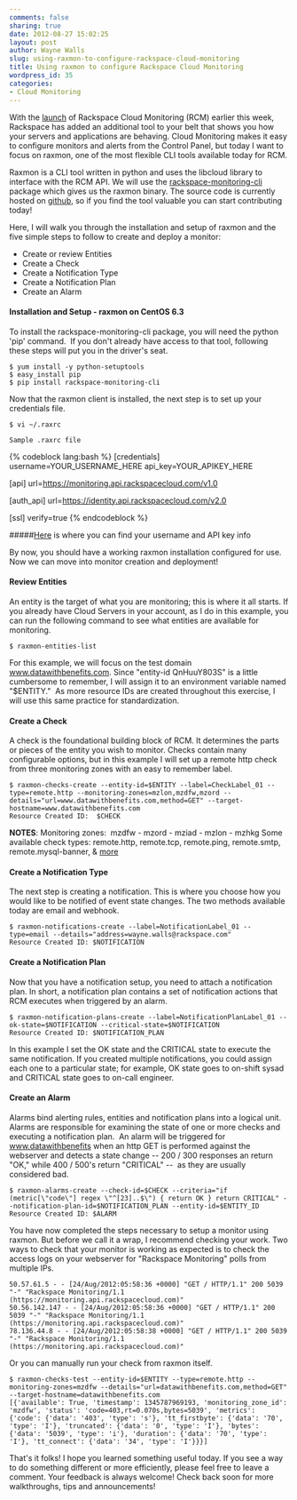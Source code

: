 ```yaml
---
comments: false
sharing: true
date: 2012-08-27 15:02:25
layout: post
author: Wayne Walls
slug: using-raxmon-to-configure-rackspace-cloud-monitoring
title: Using raxmon to configure Rackspace Cloud Monitoring
wordpress_id: 35
categories:
- Cloud Monitoring
---
```


With the [launch](http://www.rackspace.com/blog/monitor-any-cloud-or-web-infrastructure-with-new-rackspace-cloud-monitoring-now-in-unlimited-availability/) of Rackspace Cloud Monitoring (RCM) earlier this week, Rackspace has added an additional tool to your belt that shows you how your servers and applications are behaving. Cloud Monitoring makes it easy to configure monitors and alerts from the Control Panel, but today I want to focus on raxmon, one of the most flexible CLI tools available today for RCM.
<!-- more -->
Raxmon is a CLI tool written in python and uses the libcloud library to interface with the RCM API. We will use the [rackspace-monitoring-cli](http://pypi.python.org/pypi/rackspace-monitoring-cli/0.4.5) package which gives us the raxmon binary. The source code is currently hosted on [github](https://github.com/racker/rackspace-monitoring-cli), so if you find the tool valuable you can start contributing today!

Here, I will walk you through the installation and setup of raxmon and the five simple steps to follow to create and deploy a monitor:
	
  * Create or review Entities
  * Create a Check
  * Create a Notification Type
  * Create a Notification Plan
  * Create an Alarm

#### Installation and Setup - raxmon on CentOS 6.3


To install the rackspace-monitoring-cli package, you will need the python 'pip' command.  If you don't already have access to that tool, following these steps will put you in the driver's seat.

	$ yum install -y python-setuptools
	$ easy_install pip
	$ pip install rackspace-monitoring-cli

Now that the raxmon client is installed, the next step is to set up your credentials file.

	$ vi ~/.raxrc

`Sample .raxrc file`
	
{% codeblock lang:bash %}
[credentials]
username=YOUR_USERNAME_HERE
api_key=YOUR_APIKEY_HERE
	
[api]
url=https://monitoring.api.rackspacecloud.com/v1.0
	
[auth_api]
url=https://identity.api.rackspacecloud.com/v2.0
	
[ssl]
verify=true
{% endcodeblock %}

#####[Here](http://www.rackspace.com/knowledge_center/article/rackspace-cloud-essentials-1-generating-your-api-key) is where you can find your username and API key info

By now, you should have a working raxmon installation configured for use. Now we can move into monitor creation and deployment!


#### Review Entities


An entity is the target of what you are monitoring; this is where it all starts. If you already have Cloud Servers in your account, as I do in this example, you can run the following command to see what entities are available for monitoring.

	$ raxmon-entities-list

For this example, we will focus on the test domain www.datawithbenefits.com. Since "entity-id QnHuuY803S" is a little cumbersome to remember, I will assign it to an environment variable named "$ENTITY."  As more resource IDs are created throughout this exercise, I will use this same practice for standardization.


#### Create a Check


A check is the foundational building block of RCM. It determines the parts or pieces of the entity you wish to monitor. Checks contain many configurable options, but in this example I will set up a remote http check from three monitoring zones with an easy to remember label.


	$ raxmon-checks-create --entity-id=$ENTITY --label=CheckLabel_01 --type=remote.http --monitoring-zones=mzlon,mzdfw,mzord --details="url=www.datawithbenefits.com,method=GET" --target-hostname=www.datawithbenefits.com
	Resource Created ID:  $CHECK


**NOTES**: Monitoring zones:  mzdfw - mzord - mziad - mzlon - mzhkg
Some available check types: remote.http, remote.tcp, remote.ping, remote.smtp, remote.mysql-banner, & [more](http://docs.rackspacecloud.com/cm/api/v1.0/cm-devguide/content/service-check-types.html#service-check-types-list)


#### Create a Notification Type


The next step is creating a notification. This is where you choose how you would like to be notified of event state changes. The two methods available today are email and webhook.


	$ raxmon-notifications-create --label=NotificationLabel_01 --type=email --details="address=wayne.walls@rackspace.com"
	Resource Created ID: $NOTIFICATION


#### Create a Notification Plan


Now that you have a notification setup, you need to attach a notification plan. In short, a notification plan contains a set of notification actions that RCM executes when triggered by an alarm.


	$ raxmon-notification-plans-create --label=NotificationPlanLabel_01 --ok-state=$NOTIFICATION --critical-state=$NOTIFICATION
	Resource Created ID: $NOTIFICATION_PLAN


In this example I set the OK state and the CRITICAL state to execute the same notification. If you created multiple notifications, you could assign each one to a particular state; for example, OK state goes to on-shift sysad and CRITICAL state goes to on-call engineer.


#### Create an Alarm


Alarms bind alerting rules, entities and notification plans into a logical unit. Alarms are responsible for examining the state of one or more checks and executing a notification plan.  An alarm will be triggered for www.datawithbenefits when an http GET is performed against the webserver and detects a state change -- 200 / 300 responses an return "OK," while 400 / 500's return "CRITICAL" --  as they are usually considered bad.


	$ raxmon-alarms-create --check-id=$CHECK --criteria="if (metric[\"code\"] regex \"^[23]..$\") { return OK } return CRITICAL" --notification-plan-id=$NOTIFICATION_PLAN --entity-id=$ENTITY_ID
	Resource Created ID: $ALARM


You have now completed the steps necessary to setup a monitor using raxmon. But before we call it a wrap, I recommend checking your work. Two ways to check that your monitor is working as expected is to check the access logs on your webserver for "Rackspace Monitoring" polls from multiple IPs.

	50.57.61.5 - - [24/Aug/2012:05:58:36 +0000] "GET / HTTP/1.1" 200 5039 "-" "Rackspace Monitoring/1.1 (https://monitoring.api.rackspacecloud.com)"
	50.56.142.147 - - [24/Aug/2012:05:58:36 +0000] "GET / HTTP/1.1" 200 5039 "-" "Rackspace Monitoring/1.1 (https://monitoring.api.rackspacecloud.com)"
	78.136.44.8 - - [24/Aug/2012:05:58:38 +0000] "GET / HTTP/1.1" 200 5039 "-" "Rackspace Monitoring/1.1 (https://monitoring.api.rackspacecloud.com)"


Or you can manually run your check from raxmon itself.

	$ raxmon-checks-test --entity-id=$ENTITY --type=remote.http --monitoring-zones=mzdfw --details="url=datawithbenefits.com,method=GET" --target-hostname=datawithbenefits.com
	[{'available': True, 'timestamp': 1345787969193, 'monitoring_zone_id': 'mzdfw', 'status': 'code=403,rt=0.070s,bytes=5039', 'metrics': {'code': {'data': '403', 'type': 's'}, 'tt_firstbyte': {'data': '70', 'type': 'I'}, 'truncated': {'data': '0', 'type': 'I'}, 'bytes': {'data': '5039', 'type': 'i'}, 'duration': {'data': '70', 'type': 'I'}, 'tt_connect': {'data': '34', 'type': 'I'}}}]

That's it folks! I hope you learned something useful today. If you see a way to do something different or more efficiently, please feel free to leave a comment. Your feedback is always welcome! Check back soon for more walkthroughs, tips and announcements!
